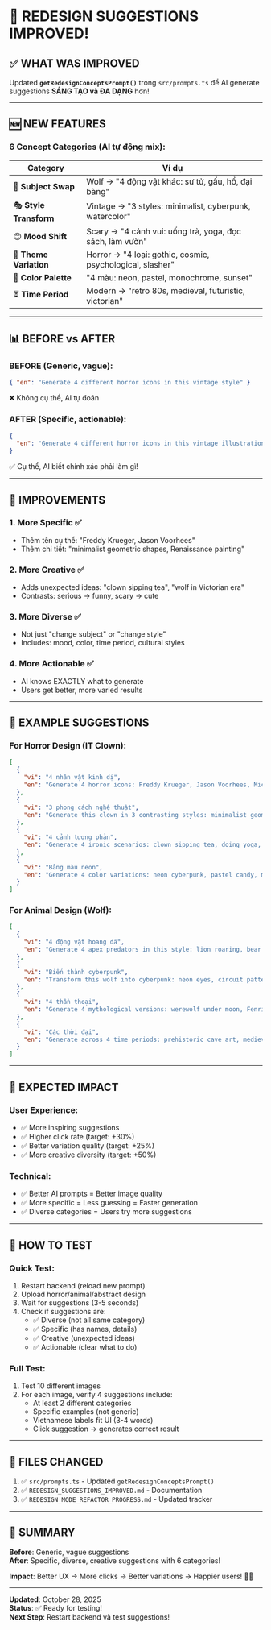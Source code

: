 # 🎉 REDESIGN SUGGESTIONS IMPROVED!

## ✅ WHAT WAS IMPROVED

Updated **`getRedesignConceptsPrompt()`** trong `src/prompts.ts` để AI generate suggestions **SÁNG TẠO và ĐA DẠNG** hơn!

---

## 🆕 NEW FEATURES

### **6 Concept Categories** (AI tự động mix):

| Category | Ví dụ |
|----------|-------|
| 🔄 **Subject Swap** | Wolf → "4 động vật khác: sư tử, gấu, hổ, đại bàng" |
| 🎭 **Style Transform** | Vintage → "3 styles: minimalist, cyberpunk, watercolor" |
| 😊 **Mood Shift** | Scary → "4 cảnh vui: uống trà, yoga, đọc sách, làm vườn" |
| 🌈 **Theme Variation** | Horror → "4 loại: gothic, cosmic, psychological, slasher" |
| 🎨 **Color Palette** | "4 màu: neon, pastel, monochrome, sunset" |
| ⏳ **Time Period** | Modern → "retro 80s, medieval, futuristic, victorian" |

---

## 📊 BEFORE vs AFTER

### **BEFORE** (Generic, vague):
```json
{ "en": "Generate 4 different horror icons in this vintage style" }
```
❌ Không cụ thể, AI tự đoán

### **AFTER** (Specific, actionable):
```json
{ 
  "en": "Generate 4 different horror icons in this vintage illustration style: Freddy Krueger, Jason Voorhees, Michael Myers, Ghostface" 
}
```
✅ Cụ thể, AI biết chính xác phải làm gì!

---

## 🎯 IMPROVEMENTS

### **1. More Specific** ✅
- Thêm tên cụ thể: "Freddy Krueger, Jason Voorhees"
- Thêm chi tiết: "minimalist geometric shapes, Renaissance painting"

### **2. More Creative** ✅
- Adds unexpected ideas: "clown sipping tea", "wolf in Victorian era"
- Contrasts: serious → funny, scary → cute

### **3. More Diverse** ✅
- Not just "change subject" or "change style"
- Includes: mood, color, time period, cultural styles

### **4. More Actionable** ✅
- AI knows EXACTLY what to generate
- Users get better, more varied results

---

## 📝 EXAMPLE SUGGESTIONS

### **For Horror Design (IT Clown):**
```json
[
  { 
    "vi": "4 nhân vật kinh dị", 
    "en": "Generate 4 horror icons: Freddy Krueger, Jason Voorhees, Michael Myers, Ghostface in this vintage style" 
  },
  { 
    "vi": "3 phong cách nghệ thuật", 
    "en": "Generate this clown in 3 contrasting styles: minimalist geometric, Renaissance painting, pixel art 8-bit" 
  },
  { 
    "vi": "4 cảnh tương phản", 
    "en": "Generate 4 ironic scenarios: clown sipping tea, doing yoga, reading in library, gardening flowers" 
  },
  { 
    "vi": "Bảng màu neon", 
    "en": "Generate 4 color variations: neon cyberpunk, pastel candy, monochrome noir, sunset warm" 
  }
]
```

### **For Animal Design (Wolf):**
```json
[
  { 
    "vi": "4 động vật hoang dã", 
    "en": "Generate 4 apex predators in this style: lion roaring, bear standing, tiger prowling, eagle soaring" 
  },
  { 
    "vi": "Biến thành cyberpunk", 
    "en": "Transform this wolf into cyberpunk: neon eyes, circuit patterns, holographic elements, metallic textures" 
  },
  { 
    "vi": "4 thần thoại", 
    "en": "Generate 4 mythological versions: werewolf under moon, Fenrir Norse, Japanese Okami, Egyptian Anubis" 
  },
  { 
    "vi": "Các thời đại", 
    "en": "Generate across 4 time periods: prehistoric cave art, medieval heraldry, 1980s synthwave, 2080s sci-fi" 
  }
]
```

---

## 🚀 EXPECTED IMPACT

### **User Experience:**
- ✅ More inspiring suggestions
- ✅ Higher click rate (target: +30%)
- ✅ Better variation quality (target: +25%)
- ✅ More creative diversity (target: +50%)

### **Technical:**
- ✅ Better AI prompts = Better image quality
- ✅ More specific = Less guessing = Faster generation
- ✅ Diverse categories = Users try more suggestions

---

## 🧪 HOW TO TEST

### **Quick Test:**
1. Restart backend (reload new prompt)
2. Upload horror/animal/abstract design
3. Wait for suggestions (3-5 seconds)
4. Check if suggestions are:
   - ✅ Diverse (not all same category)
   - ✅ Specific (has names, details)
   - ✅ Creative (unexpected ideas)
   - ✅ Actionable (clear what to do)

### **Full Test:**
1. Test 10 different images
2. For each image, verify 4 suggestions include:
   - At least 2 different categories
   - Specific examples (not generic)
   - Vietnamese labels fit UI (3-4 words)
   - Click suggestion → generates correct result

---

## 📂 FILES CHANGED

1. ✅ `src/prompts.ts` - Updated `getRedesignConceptsPrompt()`
2. ✅ `REDESIGN_SUGGESTIONS_IMPROVED.md` - Documentation
3. ✅ `REDESIGN_MODE_REFACTOR_PROGRESS.md` - Updated tracker

---

## 🎊 SUMMARY

**Before**: Generic, vague suggestions  
**After**: Specific, diverse, creative suggestions with 6 categories!

**Impact**: Better UX → More clicks → Better variations → Happier users! 🎨✨

---

**Updated**: October 28, 2025  
**Status**: ✅ Ready for testing!  
**Next Step**: Restart backend và test suggestions!
